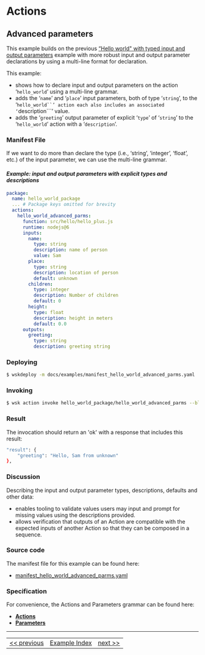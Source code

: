 # Actions

## Advanced parameters

This example builds on the previous [“Hello world" with typed input and output parameters](wskdeploy_action_typed_parms.md#actions) example with more robust input and output parameter declarations by using a multi-line format for declaration.

This example:
- shows how to declare input and output parameters on the action ‘```hello_world```’ using a multi-line grammar.
- adds the ‘```name```’ and ‘```place```’ input parameters, both of type ‘```string```’, to the ‘```hello_world``’ action each also includes an associated ‘```description```’ value.
- adds the ‘```greeting```’ output parameter of explicit ‘```type```’ of ‘```string```’ to the ‘```hello_world```’ action with a ‘```description```’.

### Manifest File

If we want to do more than declare the type (i.e., ‘string’, ‘integer’, ‘float’, etc.) of the input parameter, we can use the multi-line grammar.

#### _Example: input and output parameters with explicit types and descriptions_
```yaml
package:
  name: hello_world_package
  ... # Package keys omitted for brevity
  actions:
    hello_world_advanced_parms:
      function: src/hello/hello_plus.js
      runtime: nodejs@6
      inputs:
        name:
          type: string
          description: name of person
          value: Sam
        place:
          type: string
          description: location of person
          default: unknown
        children:
          type: integer
          description: Number of children
          default: 0
        height:
          type: float
          description: height in meters
          default: 0.0
      outputs:
        greeting:
          type: string
          description: greeting string
```

### Deploying
```sh
$ wskdeploy -m docs/examples/manifest_hello_world_advanced_parms.yaml
```

### Invoking
```sh
$ wsk action invoke hello_world_package/hello_world_advanced_parms --blocking
```

### Result
The invocation should return an 'ok' with a response that includes this result:
```sh
"result": {
    "greeting": "Hello, Sam from unknown"
},
```

### Discussion
Describing the input and output parameter types, descriptions, defaults and other data:
- enables tooling to validate values users may input and prompt for missing values using the descriptions provided.
- allows verification that outputs of an Action are compatible with the expected inputs of another Action so that they can be composed in a sequence.

### Source code
The manifest file for this example can be found here:
- [manifest_hello_world_advanced_parms.yaml](examples/manifest_hello_world_advanced_parms.yaml)

### Specification
For convenience, the Actions and Parameters grammar can be found here:
- **[Actions](https://github.com/apache/incubator-openwhisk-wskdeploy/blob/master/specification/html/spec_actions.md#actions)**
- **[Parameters](https://github.com/apache/incubator-openwhisk-wskdeploy/blob/master/specification/html/spec_parameters.md#parameters)**

---
<!--
 Bottom Navigation
-->
<html>
<div align="center">
<table align="center">
  <tr>
    <td><a href="wskdeploy_action_typed_parms.md#actions">&lt;&lt;&nbsp;previous</a></td>
    <td><a href="programming_guide.md#guided-examples">Example Index</a></td>
    <td><a href="wskdeploy_triggerrule_basic.md#triggers-and-rules">next&nbsp;&gt;&gt;</a></td>
  </tr>
</table>
</div>
</html>
